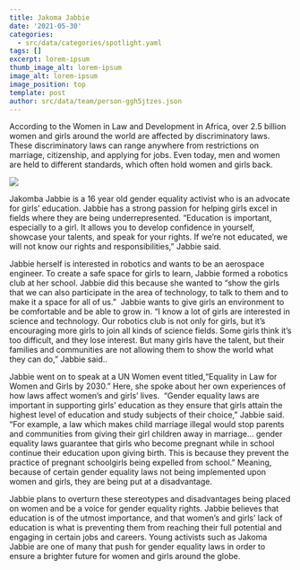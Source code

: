```yaml
---
title: Jakoma Jabbie
date: '2021-05-30'
categories:
  - src/data/categories/spotlight.yaml
tags: []
excerpt: lorem-ipsum
thumb_image_alt: lorem-ipsum
image_alt: lorem-ipsum
image_position: top
template: post
author: src/data/team/person-ggh5jtzes.json
---
```

According to the Women in Law and Development in Africa, over 2.5 billion women and girls around the world are affected by discriminatory laws. These discriminatory laws can range anywhere from restrictions on marriage, citizenship, and applying for jobs. Even today, men and women are held to different standards, which often hold women and girls back.

![](https://lh3.googleusercontent.com/4AzRJXZncPhUiG8JGhRrFxmBHwoGXPeAzMsRhu2lyjVBjvfyi731r9v7AjgzlIYCh2txbGar9mtNxFk-Jj5\_xH60QuesPmY5kW5wf8vlKwPy-M3FmDA2XtdRb16bk0R7kZLPpk6y)




Jakomba Jabbie is a 16 year old gender equality activist who is an advocate for girls’ education. Jabbie has a strong passion for helping girls excel in fields where they are being underrepresented. “Education is important, especially to a girl. It allows you to develop confidence in yourself, showcase your talents, and speak for your rights. If we’re not educated, we will not know our rights and responsibilities,” Jabbie said. 

Jabbie herself is interested in robotics and wants to be an aerospace engineer. To create a safe space for girls to learn, Jabbie formed a robotics club at her school. Jabbie did this because she wanted to “show the girls that we can also participate in the area of technology, to talk to them and to make it a space for all of us.”  Jabbie wants to give girls an environment to be comfortable and be able to grow in. “I know a lot of girls are interested in science and technology. Our robotics club is not only for girls, but it’s encouraging more girls to join all kinds of science fields. Some girls think it’s too difficult, and they lose interest. But many girls have the talent, but their families and communities are not allowing them to show the world what they can do,” Jabbie said.. 

Jabbie went on to speak at a UN Women event titled,“Equality in Law for Women and Girls by 2030.” Here, she spoke about her own experiences of how laws affect women’s and girls’ lives.  “Gender equality laws are important in supporting girls’ education as they ensure that girls attain the highest level of education and study subjects of their choice,” Jabbie said. “For example, a law which makes child marriage illegal would stop parents and communities from giving their girl children away in marriage… gender equality laws guarantee that girls who become pregnant while in school continue their education upon giving birth. This is because they prevent the practice of pregnant schoolgirls being expelled from school.” Meaning, because of certain gender equality laws not being implemented upon women and girls, they are being put at a disadvantage. 

Jabbie plans to overturn these stereotypes and disadvantages being placed on women and be a voice for gender equality rights. Jabbie believes that education is of the utmost importance, and that women’s and girls’ lack of education is what is preventing them from reaching their full potential and engaging in certain jobs and careers. Young activists such as Jakoma Jabbie are one of many that push for gender equality laws in order to ensure a brighter future for women and girls around the globe. 

